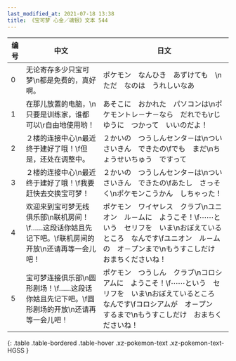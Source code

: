 ```yaml
---
last_modified_at: 2021-07-18 13:38
title: 《宝可梦 心金／魂银》文本 544
---
```

| 编号 | 中文 | 日文 |
| ---- | ---- | ---- |
| 0 | 无论寄存多少只宝可梦\n都是免费的，真好啊。 | ポケモン　なんひき　あずけても　\nただ　なのは　うれしいなあ |
| 1 | 在那儿放置的电脑，\n只要是训练家，谁都可以\r自由地使用哟！ | あそこに　おかれた　パソコンは\nポケモントレ－ナ－なら　だれでも\rじゆうに　つかって　いいのだよ！ |
| 2 | ２楼的连接中心\n最近终于建好了哦！\f但是，还处在调整中。 | ２かいの　つうしんセンタ－は\nつい　さいきん　できたの\fでも　まだ\nちょうせいちゅう　ですって |
| 3 | ２楼的连接中心\n最近终于建好了哦！\f我要赶快去交换宝可梦！ | ２かいの　つうしんセンタ－は\nつい　さいきん　できたの\fあたし　さっそく\nポケモンこうかん　しちゃった！ |
| 4 | 欢迎来到宝可梦无线俱乐部\n联机房间！\f……这段话你姑且先记下吧。\f联机房间的开放\n还请再等一会儿吧！ | ポケモン　ワイヤレス　クラブ\nユニオン　ル－ムに　ようこそ！\f⋯⋯という　セリフを　いま\nおぼえているところ　なんです\fユニオン　ル－ムの　オ－プンまで\nもうすこしだけ　おまちくださいね！ |
| 5 | 宝可梦连接俱乐部\n圆形剧场！\f……这段话你姑且先记下吧。\f圆形剧场的开放\n还请再等一会儿吧！ | ポケモン　つうしん　クラブ\nコロシアムに　ようこそ！\f⋯⋯という　セリフを　いま\nおぼえているところ　なんです\fコロシアムが　オ－プン　するまで\nもうすこしだけ　おまちくださいね！ |
{: .table .table-bordered .table-hover .xz-pokemon-text .xz-pokemon-text-HGSS }